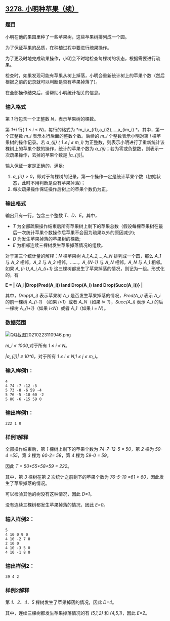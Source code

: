 ## [3278. 小明种苹果（续）](https://www.acwing.com/problem/content/3281/)

### 题目

小明在他的果园里种了一些苹果树，这些苹果树排列成一个圆。

为了保证苹果的品质，在种植过程中要进行疏果操作。

为了更及时地完成疏果操作，小明会不时地检查每棵树的状态，根据需要进行疏果。

检查时，如果发现可能有苹果从树上掉落，小明会重新统计树上的苹果个数（然后根据之前的记录就可以判断是否有苹果掉落了)。

在全部操作结束后，请帮助小明统计相关的信息。

### 输入格式

第 *1* 行包含一个正整数 *N*，表示苹果树的棵数。

第 *1+i* 行( *1 ≤ i ≤ N*)，每行的格式为 *m_i,a_{i1},a_{i2},…,a_{im_i} *。其中，第一个正整数 *m_i* 表示本行后面的整数个数。后续的 *m_i* 个整数表示小明对第 *i* 棵苹果树的操作记录。若 *a_{ij} ( 1 ≤ j ≤ m_i)* 为正整数，则表示小明进行了重新统计该棵树上的苹果个数的操作，统计的苹果个数为 *a_{ij}*；若为零或负整数，则表示一次疏果操作，去掉的苹果个数是 *|a_{ij}|*。

输入保证一定是正确的，满足:

1. *a_{i1} > 0*，即对于每棵树的记录，第一个操作一定是统计苹果个数（初始状态，此时不用判断是否有苹果掉落)；
2. 每次疏果操作保证操作后树上的苹果个数仍为正。

### 输出格式

输出只有一行，包含三个整数 *T、D、E*。其中，

- *T* 为全部疏果操作结束后所有苹果树上剩下的苹果总数（假设每棵苹果树在最后一次统计苹果个数操作后苹果不会因为疏果以外的原因减少);
- *D* 为发生苹果掉落的苹果树的棵数;
- *E* 为相邻连续三棵树发生苹果掉落情况的组数。

对于第三个统计量的解释：*N* 棵苹果树 *A_1,A_2,…,A_N* 排列成一个圆，那么 *A_1* 与 *A_2* 相邻，*A_2* 与 *A_3* 相邻，......，*A_{N-1}* 与 *A_N* 相邻，*A_N* 与 *A_1* 相邻。如果 *A_{i-1},A_i,A_{i+1}* 这三棵树都发生了苹果掉落的情况，则记为一组。形式化的，有

**E = | {A_i|Drop(Pred(A_i)) land Drop(A_i) land Drop(Succ(A_i))} |**

其中，*Drop(A_i)* 表示苹果树 *A_i* 是否发生苹果掉落的情况，*Pred(A_i)* 表示 *A_i* 的前一棵树 *A_{i-1}* （如果 *i>1*）或者 *A_N*（如果 *i= 1*），*Succ(A_i)* 表示 *A_i* 的后一棵树 *A_{i+1}*（如果 *i<N*）或者 *A_1*（如果 *i = N*）。

### 数据范围

 ![QQ截图20210223110946.png](https://cdn.acwing.com/media/article/image/2021/02/23/19_9d4b599275-QQ截图20210223110946.png)

*m_i ≤ 1000*,对于所有 *1 ≤ i ≤ N*。

*|a_{ij}| ≤ 10^6*，对于所有 *1 ≤ i ≤ N,1 ≤ j ≤ m_i*。

### 输入样例1：

```
4
4 74 -7 -12 -5
5 73 -8 -6 59 -4
5 76 -5 -10 60 -2
5 80 -6 -15 59 0
```

### 输出样例1：

```
222 1 0
```

### 样例1解释

全部操作结束后，第 *1* 棵树上剩下的苹果个数为 *74-7-12-5 = 50*，第 *2* 棵为 *59-4 =55*，第 *3* 棵为 *60-2= 58*，第 *4* 棵为 *59-0 = 59*。

因此 *T = 50+55+58+59 = 222*。

其中，第 *3* 棵树在第 *2* 次统计之前剩下的苹果个数为 *76-5-10 =61 > 60*，因此发生了苹果掉落的情况。

可以检验其他的树没有这种情况，因此 *D=1*。

没有连续三棵树都发生苹果掉落的情况，因此 *E=0*。

### 输入样例2：

```
5
4 10 0 9 0
4 10 -2 7 0
2 10 0
4 10 -3 5 0
4 10 -1 8 0
```

### 输出样例2：

```
39 4 2
```

### 样例2解释

第 *1、2、4、5* 棵树发生了苹果掉落的情况，因此 *D=4*。

其中，连续三棵树都发生苹果掉落情况的有 *(5,1,2)* 和 *(4,5,1)*，因此 *E=2*。
